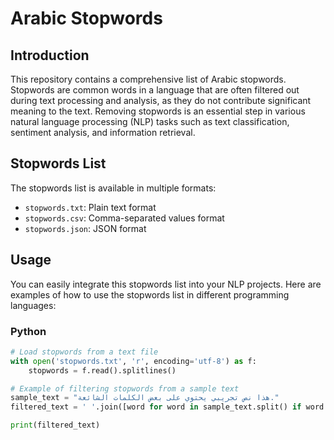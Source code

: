 # Arabic Stopwords

## Introduction
This repository contains a comprehensive list of Arabic stopwords. Stopwords are common words in a language that are often filtered out during text processing and analysis, as they do not contribute significant meaning to the text. Removing stopwords is an essential step in various natural language processing (NLP) tasks such as text classification, sentiment analysis, and information retrieval.

## Stopwords List
The stopwords list is available in multiple formats:
- `stopwords.txt`: Plain text format
- `stopwords.csv`: Comma-separated values format
- `stopwords.json`: JSON format

## Usage
You can easily integrate this stopwords list into your NLP projects. Here are examples of how to use the stopwords list in different programming languages:

### Python
```python
# Load stopwords from a text file
with open('stopwords.txt', 'r', encoding='utf-8') as f:
    stopwords = f.read().splitlines()

# Example of filtering stopwords from a sample text
sample_text = "هذا نص تجريبي يحتوي على بعض الكلمات الشائعة."
filtered_text = ' '.join([word for word in sample_text.split() if word not in stopwords])

print(filtered_text)
